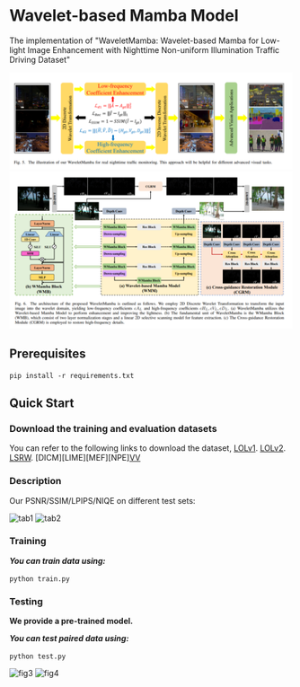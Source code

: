 # Wavelet-based Mamba Model

The implementation of "WaveletMamba: Wavelet-based Mamba for Low-light Image Enhancement with Nighttime Non-uniform Illumination Traffic Driving Dataset"

<img src="./figures/fig1.png" alt="fig1"/> 
<img src="./figures/fig2.png" alt="fig2"/> 

## Prerequisites
```
pip install -r requirements.txt
````

## Quick Start

### Download the training and evaluation datasets

You can refer to the following links to download the dataset, 
[LOLv1](https://daooshee.github.io/BMVC2018website/ "LOLv1").
[LOLv2](https://github.com/flyywh/CVPR-2020-Semi-Low-Light "LOLv2"). 
[LSRW](https://github.com/JianghaiSCU/R2RNet "LSRW").
[DICM][LIME][MEF][NPE][VV](https://github.com/mingcv/Bread "Tesing dataset")

### Description

Our PSNR/SSIM/LPIPS/NIQE on different test sets:

<img src="./figures/tab1.png" alt="tab1"/> 
<img src="./figures/tab2.png" alt="tab2"/> 

### Training

***You can train data using:***

```python train.py```
	
### Testing

**We provide a pre-trained model.**

***You can test paired data using:***

```python test.py```

<img src="./figures/fig3.png" alt="fig3"/> 
<img src="./figures/fig4.png" alt="fig4"/> 



